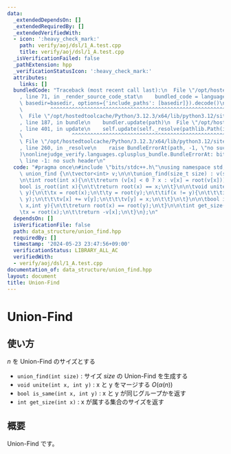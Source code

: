 ```yaml
---
data:
  _extendedDependsOn: []
  _extendedRequiredBy: []
  _extendedVerifiedWith:
  - icon: ':heavy_check_mark:'
    path: verify/aoj/dsl/1_A.test.cpp
    title: verify/aoj/dsl/1_A.test.cpp
  _isVerificationFailed: false
  _pathExtension: hpp
  _verificationStatusIcon: ':heavy_check_mark:'
  attributes:
    links: []
  bundledCode: "Traceback (most recent call last):\n  File \"/opt/hostedtoolcache/Python/3.12.3/x64/lib/python3.12/site-packages/onlinejudge_verify/documentation/build.py\"\
    , line 71, in _render_source_code_stat\n    bundled_code = language.bundle(stat.path,\
    \ basedir=basedir, options={'include_paths': [basedir]}).decode()\n          \
    \         ^^^^^^^^^^^^^^^^^^^^^^^^^^^^^^^^^^^^^^^^^^^^^^^^^^^^^^^^^^^^^^^^^^^^^^^^^^^^^^^^^\n\
    \  File \"/opt/hostedtoolcache/Python/3.12.3/x64/lib/python3.12/site-packages/onlinejudge_verify/languages/cplusplus.py\"\
    , line 187, in bundle\n    bundler.update(path)\n  File \"/opt/hostedtoolcache/Python/3.12.3/x64/lib/python3.12/site-packages/onlinejudge_verify/languages/cplusplus_bundle.py\"\
    , line 401, in update\n    self.update(self._resolve(pathlib.Path(included), included_from=path))\n\
    \                ^^^^^^^^^^^^^^^^^^^^^^^^^^^^^^^^^^^^^^^^^^^^^^^^^^^^^^^^^\n \
    \ File \"/opt/hostedtoolcache/Python/3.12.3/x64/lib/python3.12/site-packages/onlinejudge_verify/languages/cplusplus_bundle.py\"\
    , line 260, in _resolve\n    raise BundleErrorAt(path, -1, \"no such header\"\
    )\nonlinejudge_verify.languages.cplusplus_bundle.BundleErrorAt: bits/stdc++.h:\
    \ line -1: no such header\n"
  code: "#pragma once\n#include \"bits/stdc++.h\"\nusing namespace std;\n\nstruct\
    \ union_find {\n\tvector<int> v;\n\n\tunion_find(size_t size) : v(size, -1) {}\n\
    \n\tint root(int x){\n\t\treturn (v[x] < 0 ? x : v[x] = root(v[x]));\n\t}\n\n\t\
    bool is_root(int x){\n\t\treturn root(x) == x;\n\t}\n\n\tvoid unite(int x, int\
    \ y){\n\t\tx = root(x);\n\t\ty = root(y);\n\t\tif(x != y){\n\t\t\tif(v[x] > v[y])swap(x,\
    \ y);\n\t\t\tv[x] += v[y];\n\t\t\tv[y] = x;\n\t\t}\n\t}\n\n\tbool is_same(int\
    \ x,int y){\n\t\treturn root(x) == root(y);\n\t}\n\n\tint get_size(int x){\n\t\
    \tx = root(x);\n\t\treturn -v[x];\n\t}\n};\n"
  dependsOn: []
  isVerificationFile: false
  path: data_structure/union_find.hpp
  requiredBy: []
  timestamp: '2024-05-23 23:47:56+09:00'
  verificationStatus: LIBRARY_ALL_AC
  verifiedWith:
  - verify/aoj/dsl/1_A.test.cpp
documentation_of: data_structure/union_find.hpp
layout: document
title: Union-Find
---
```


# Union-Find

## 使い方

$n$ を Union-Find のサイズとする

- ``union_find(int size)`` : サイズ $size$ の Union-Find を生成する
- ``void unite(int x, int y)`` : x と y をマージする $O(\alpha(n))$
- ``bool is_same(int x, int y)`` : x と y が同じグループかを返す
- ``int get_size(int x)`` : x が属する集合のサイズを返す

## 概要

Union-Find です。
